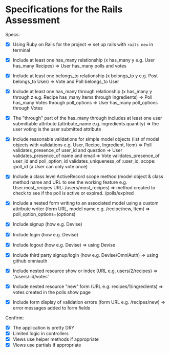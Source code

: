 # Specifications for the Rails Assessment

Specs:
- [x] Using Ruby on Rails for the project 
	=> set up rails with `rails new` in terminal

- [x] Include at least one has_many relationship (x has_many y e.g. User has_many Recipes) 
	=> User has_many polls and votes

- [x] Include at least one belongs_to relationship (x belongs_to y e.g. Post belongs_to User)
	=> Vote and Poll belongs_to User 

- [x] Include at least one has_many through relationship (x has_many y through z e.g. Recipe has_many Items through Ingredients)
	=> Poll has_many Votes through poll_options
	=> User has_many poll_options through Votes

- [x] The "through" part of the has_many through includes at least one user submittable attribute (attribute_name e.g. ingredients.quantity) 
	=> the user voting is the user submitted attribute

- [x] Include reasonable validations for simple model objects (list of model objects with validations e.g. User, Recipe, Ingredient, Item)
	=> Poll validates_presence_of user_id and question
	=> User validates_presence_of name and email
	=> Vote validates_presence_of user_id and poll_option_id
			validates_uniqueness_of :user_id, scope: :poll_id (a User can only vote once)

- [x] Include a class level ActiveRecord scope method (model object & class method name and URL to see the working feature e.g. User.most_recipes URL: /users/most_recipes)
	=> method created to check to see if the poll is active or expired. /polls/expired 

- [x] Include a nested form writing to an associated model using a custom attribute writer (form URL, model name e.g. /recipe/new, Item)
	=> poll_option_options=(options)

- [x] Include signup (how e.g. Devise)
- [x] Include login (how e.g. Devise)
- [x] Include logout (how e.g. Devise)
	=> using Devise 

- [x] Include third party signup/login (how e.g. Devise/OmniAuth)
	=> using github omniauth

- [x] Include nested resource show or index (URL e.g. users/2/recipes)
	=> '/users/:id/votes'

- [x] Include nested resource "new" form (URL e.g. recipes/1/ingredients)
	=> votes created in the polls show page

- [x] Include form display of validation errors (form URL e.g. /recipes/new)
	=> error messages added to form fields

Confirm:
- [x] The application is pretty DRY
- [x] Limited logic in controllers
- [x] Views use helper methods if appropriate
- [x] Views use partials if appropriate